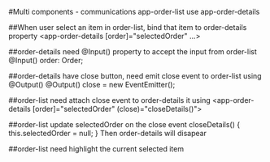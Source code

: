 #Multi components - communications
app-order-list use app-order-details

##When user select an item in order-list, bind that item to order-details property
<app-order-details [order]="selectedOrder" ...>

##order-details need @Input() property to accept the input from order-list
  @Input()
  order: Order;

##order-details have close button, need emit close event to order-list using @Output()
  @Output()
  close = new EventEmitter();

##order-list need attach close event to order-details it using
<app-order-details [order]="selectedOrder"
  (close)="closeDetails()"></app-order-details>

##order-list update selectedOrder on the close event
  closeDetails() {
    this.selectedOrder = null;
  }
Then order-details will disapear

##order-list need highlight the current selected item
  <tr *ngFor="let order of orders"
    [class.selected-order]="order === selectedOrder">

